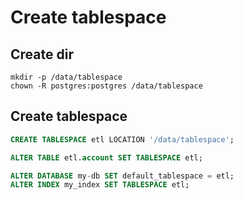 # Create tablespace

## Create dir
```shell
mkdir -p /data/tablespace
chown -R postgres:postgres /data/tablespace
```

## Create tablespace
```sql
CREATE TABLESPACE etl LOCATION '/data/tablespace';

ALTER TABLE etl.account SET TABLESPACE etl;

ALTER DATABASE my-db SET default_tablespace = etl;
ALTER INDEX my_index SET TABLESPACE etl;
```
